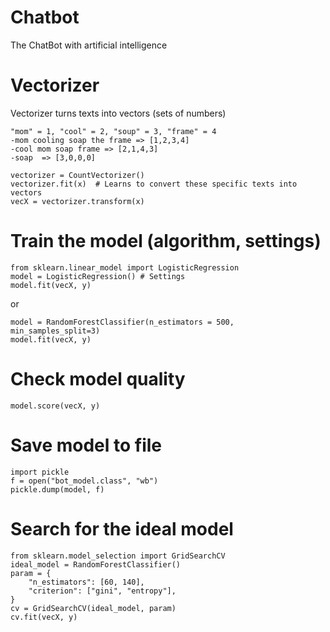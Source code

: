 # Chatbot
The ChatBot with artificial intelligence

# Vectorizer
Vectorizer turns texts into vectors (sets of numbers)

	"mom" = 1, "cool" = 2, "soup" = 3, "frame" = 4
	-mom cooling soap the frame => [1,2,3,4]
	-cool mom soap frame => [2,1,4,3]
	-soap  => [3,0,0,0]

	vectorizer = CountVectorizer()
	vectorizer.fit(x)  # Learns to convert these specific texts into vectors
	vecX = vectorizer.transform(x)

# Train the model (algorithm, settings)

	from sklearn.linear_model import LogisticRegression
	model = LogisticRegression() # Settings
	model.fit(vecX, y)
or

	model = RandomForestClassifier(n_estimators = 500, min_samples_split=3)
	model.fit(vecX, y)

# Check model quality

	model.score(vecX, y)
	
# Save model to file

	import pickle
	f = open("bot_model.class", "wb")
	pickle.dump(model, f)
	
# Search for the ideal model

	from sklearn.model_selection import GridSearchCV
	ideal_model = RandomForestClassifier()
	param = {
		"n_estimators": [60, 140],
		"criterion": ["gini", "entropy"],
	}
	cv = GridSearchCV(ideal_model, param)
	cv.fit(vecX, y)